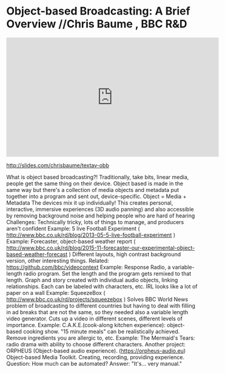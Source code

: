 # Object-based Broadcasting: A Brief Overview //Chris Baume , BBC R&D



<iframe width="560" height="315" src="https://www.youtube.com/embed/Epe42APLMQM?t=36m8s" frameborder="0" allowfullscreen></iframe>


http://slides.com/chrisbaume/textav-obb

What is object based broadcasting?!
Traditionally, take bits, linear media, people get the same thing on their device.
Object based is made in the same way but there's a collection of media objects and metadata put together into a program and sent out, device-specific.
Object = Media + Metadata
The devices mix it up individually!
This creates personal, interactive, immersive experiences (3D audio panning) and also accessible by removing background noise and helping people who are hard of hearing
Challenges: Technically tricky, lots of things to manage, and producers aren't confident
Example: 5 live Football Experiment ( http://www.bbc.co.uk/rd/blog/2013-05-5-live-football-experiment )
Example: Forecaster, object-based weather report ( http://www.bbc.co.uk/rd/blog/2015-11-forecaster-our-experimental-object-based-weather-forecast )
Different layouts, high contrast background version, other interesting things.
Related: https://github.com/bbc/videocontext
Example: Response Radio, a variable-length radio program. Set the length and the program gets remixed to that length. Graph and story created with individual audio objects, linking relationships. Each can be labeled with characters, etc.
IRL looks like a lot of paper on a wall 
Example: SqueezeBox ( http://www.bbc.co.uk/rd/projects/squeezebox ) Solves BBC World News problem of broadcasting to different countries but having to deal with filling in ad breaks that are not the same, so they needed also a variable length video generator. Cuts up a video in different scenes, different levels of importance.
Example: C.A.K.E.(cook-along kitchen experience): object-based cooking show. "15 minute meals" can be realistically achieved. Remove ingredients you are allergic to, etc.
Example: The Mermaid's Tears: radio drama with ability to choose different characters. 
Another project: ORPHEUS (Object-based audio experience). (https://orpheus-audio.eu)
Object-based Media Toolkit. Creating, recording, providing experience.
Question: How much can be automated? Answer: "It's… very manual." 
